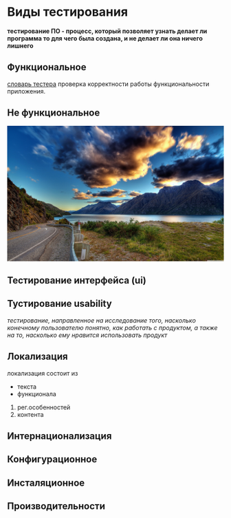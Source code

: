 # Виды тестирования

**тестирование ПО - процесс, который позволяет узнать делает ли программа то для чего была создана, и не делает ли она ничего лишнего**
## Функциональное
[словарь тестера](https://bytextest.ru/slovar-testirovschika/)
проверка корректности работы функциональности приложения.

## Не функциональное
![пейзаж](hd.jpg)

## Тестирование интерфейса (ui)

## Тустирование usability
*тестирование, направленное на исследование того, насколько конечному пользователю понятно, как работать с продуктом, а также на то, насколько ему нравится использовать продукт*
## Локализация

локализация состоит из 
* текста 
* функционала 
1. рег.особенностей 
2. контента
## Интернационализация

## Конфигурационное

## 

##

## **Инсталяционное**

## __Производительности__
